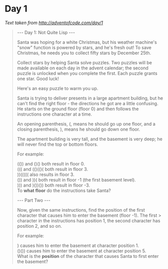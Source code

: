 # Day 1

_Text taken from http://adventofcode.com/day/1_

> --- Day 1: Not Quite Lisp ---
>
> Santa was hoping for a white Christmas, but his weather machine's "snow" function is powered by stars, and he's fresh out! To save Christmas, he needs you to collect fifty stars by December 25th.
> 
> Collect stars by helping Santa solve puzzles. Two puzzles will be made available on each day in the advent calendar; the second puzzle is unlocked when you complete the first. Each puzzle grants one star. Good luck!
> 
> Here's an easy puzzle to warm you up.
> 
> Santa is trying to deliver presents in a large apartment building, but he can't find the right floor - the directions he got are a little confusing. He starts on the ground floor (floor 0) and then follows the instructions one character at a time.
> 
> An opening parenthesis, (, means he should go up one floor, and a closing parenthesis, ), means he should go down one floor.
> 
> The apartment building is very tall, and the basement is very deep; he will never find the top or bottom floors.
> 
> For example:
> 
> (()) and ()() both result in floor 0.  
> ((( and (()(()( both result in floor 3.  
> ))((((( also results in floor 3.  
> ()) and ))( both result in floor -1 (the first basement level).  
> ))) and )())()) both result in floor -3.  
> To **what floor** do the instructions take Santa?  
>  
> --- Part Two ---
> 
> Now, given the same instructions, find the position of the first character that causes him to enter the basement (floor -1). The first > character in the instructions has position 1, the second character has position 2, and so on.
> 
> For example:
>   
> ) causes him to enter the basement at character position 1.  
> ()()) causes him to enter the basement at character position 5.  
> What is the **position** of the character that causes Santa to first enter the basement?  
